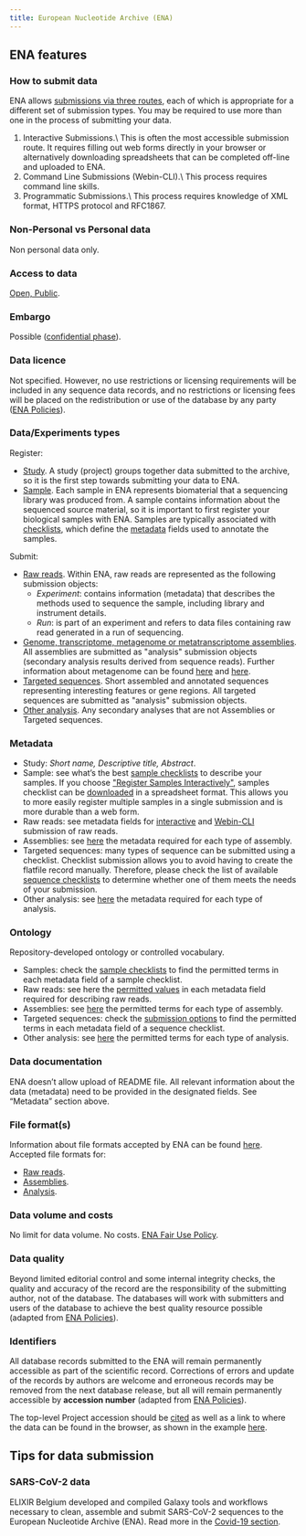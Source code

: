 ```yaml
---
title: European Nucleotide Archive (ENA)
---
```

## ENA features
### How to submit data
ENA allows [submissions via three routes](https://ena-docs.readthedocs.io/en/latest/submit/general-guide.html#), each of which is appropriate for a different set of submission types. You may be required to use more than one in the process of submitting your data.
1. Interactive Submissions.\\
This is often the most accessible submission route. It requires filling out web forms directly in your browser or alternatively downloading spreadsheets that can be completed off-line and uploaded to ENA.
2. Command Line Submissions (Webin-CLI).\\
This process requires command line skills.
3. Programmatic Submissions.\\
This process requires knowledge of XML format, HTTPS protocol and RFC1867.

### Non-Personal vs Personal data
Non personal data only.

### Access to data
[Open, Public](https://www.ebi.ac.uk/ena/browser/about/policies).

### Embargo
Possible ([confidential phase](https://ena-docs.readthedocs.io/en/latest/faq/release/data-availability-policy.html?highlight=confidential)).

### Data licence
Not specified. However, no use restrictions or licensing requirements will be included in any sequence data records, and no restrictions or licensing fees will be placed on the redistribution or use of the database by any party ([ENA Policies](https://www.ebi.ac.uk/ena/browser/about/policies)).

### Data/Experiments types
Register:
* [Study](https://ena-docs.readthedocs.io/en/latest/submit/study.html#). A study (project) groups together data submitted to the archive, so it is the first step towards submitting your data to ENA.
* [Sample](https://ena-docs.readthedocs.io/en/latest/submit/samples.html). Each sample in ENA represents biomaterial that a sequencing library was produced from. A sample contains information about the sequenced source material, so it is important to first register your biological samples with ENA. Samples are typically associated with [checklists](https://www.ebi.ac.uk/ena/browser/checklists), which define the [metadata](metadata) fields used to annotate the samples.

Submit:
* [Raw reads](https://ena-docs.readthedocs.io/en/latest/submit/reads.html). Within ENA, raw reads are represented as the following submission objects:
  * *Experiment*: contains information (metadata) that describes the methods used to sequence the sample, including library and instrument details.
  * *Run*: is part of an experiment and refers to data files containing raw read generated in a run of sequencing.
* [Genome, transcriptome, metagenome or metatranscriptome assemblies](https://ena-docs.readthedocs.io/en/latest/submit/assembly.html). All assemblies are submitted as "analysis" submission objects (secondary analysis results derived from sequence reads). Further information about metagenome can be found [here](https://ena-docs.readthedocs.io/en/latest/faq/metagenomes.html) and [here](https://www.ebi.ac.uk/training/online/course/ebi-metagenomics-portal-submitting-metagenomics-da/what-type-metagenomic-data-can-i-submit--0).
* [Targeted sequences](https://ena-docs.readthedocs.io/en/latest/submit/sequence.html#). Short assembled and annotated sequences representing interesting features or gene regions. All targeted sequences are submitted as "analysis" submission objects.
* [Other analysis](https://ena-docs.readthedocs.io/en/latest/submit/analyses.html). Any secondary analyses that are not Assemblies or Targeted sequences.

### Metadata
* Study: *Short name, Descriptive title, Abstract*.
* Sample: see what’s the best [sample checklists](https://www.ebi.ac.uk/ena/browser/checklists) to describe your samples. If you choose ["Register Samples Interactively"](https://ena-docs.readthedocs.io/en/latest/submit/samples/interactive.html#register-samples-interactively), samples checklist can be [downloaded](https://ena-docs.readthedocs.io/en/latest/submit/samples/interactive.html#step-2-select-the-checklist-fields) in a spreadsheet format. This allows you to more easily register multiple samples in a single submission and is more durable than a web form.
* Raw reads: see metadata fields for [interactive](https://ena-docs.readthedocs.io/en/latest/submit/reads/interactive.html) and [Webin-CLI](https://ena-docs.readthedocs.io/en/latest/submit/reads/webin-cli.html) submission of raw reads.
* Assemblies: see [here](https://ena-docs.readthedocs.io/en/latest/submit/assembly.html#submission-options) the metadata required for each type of assembly.
* Targeted sequences: many types of sequence can be submitted using a checklist. Checklist submission allows you to avoid having to create the flatfile record manually. Therefore, please check the list of available [sequence checklists](https://ena-docs.readthedocs.io/en/latest/submit/sequence/annotation-checklists.html) to determine whether one of them meets the needs of your submission.
* Other analysis: see [here](https://ena-docs.readthedocs.io/en/latest/submit/analyses.html) the metadata required for each type of analysis.

### Ontology
Repository-developed ontology or controlled vocabulary.
* Samples: check the [sample checklists](https://www.ebi.ac.uk/ena/browser/checklists) to find the permitted terms in each metadata field of a sample checklist.
* Raw reads: see here the [permitted values](https://ena-docs.readthedocs.io/en/latest/submit/reads/webin-cli.html) in each metadata field required for describing raw reads.
* Assemblies: see [here](https://ena-docs.readthedocs.io/en/latest/submit/assembly.html#submission-options) the permitted terms for each type of assembly.
* Targeted sequences: check the [submission options](https://ena-docs.readthedocs.io/en/latest/submit/sequence.html#submission-options) to find the permitted terms in each metadata field of a sequence checklist.
* Other analysis: see [here](https://ena-docs.readthedocs.io/en/latest/submit/analyses.html#submission-options) the permitted terms for each type of analysis.

### Data documentation
ENA doesn’t allow upload of README file. All relevant information about the data (metadata) need to be provided in the designated fields. See “Metadata” section above.

### File format(s)
Information about file formats accepted by ENA can be found [here](https://ena-docs.readthedocs.io/en/latest/submit/fileprep.html#). Accepted file formats for:
* [Raw reads](https://ena-docs.readthedocs.io/en/latest/submit/fileprep/reads.html).
* [Assemblies](https://ena-docs.readthedocs.io/en/latest/submit/fileprep/assembly.html).
* [Analysis](https://ena-docs.readthedocs.io/en/latest/submit/fileprep/flat-file-example.html).

### Data volume and costs
No limit for data volume. No costs. [ENA Fair Use Policy](https://ena-docs.readthedocs.io/en/latest/submit/fileprep/preparation.html?highlight=volume#fair-use-policy).

### Data quality
Beyond limited editorial control and some internal integrity checks, the quality and accuracy of the record are the responsibility of the submitting author, not of the database. The databases will work with submitters and users of the database to achieve the best quality resource possible (adapted from [ENA Policies](https://www.ebi.ac.uk/ena/browser/about/policies)).

### Identifiers
All database records submitted to the ENA will remain permanently accessible as part of the scientific record. Corrections of errors and update of the records by authors are welcome and erroneous records may be removed from the next database release, but all will remain permanently accessible by **accession number** (adapted from [ENA Policies](https://www.ebi.ac.uk/ena/browser/about/policies)).

The top-level Project accession should be [cited](existing_data) as well as a link to where the data can be found in the browser, as shown in the example [here](https://ena-docs.readthedocs.io/en/latest/submit/general-guide/accessions.html?highlight=accession#how-to-cite-your-ena-study).

## Tips for data submission

### SARS-CoV-2 data
ELIXIR Belgium developed and compiled Galaxy tools and workflows necessary to clean, assemble and submit SARS-CoV-2 sequences to the European Nucleotide Archive (ENA). Read more in the [Covid-19 section](covid-19/index.md).
